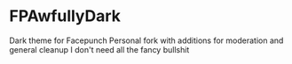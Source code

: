 # FPAwfullyDark
Dark theme for Facepunch
  Personal fork with additions for moderation and general cleanup
  I don't need all the fancy bullshit
